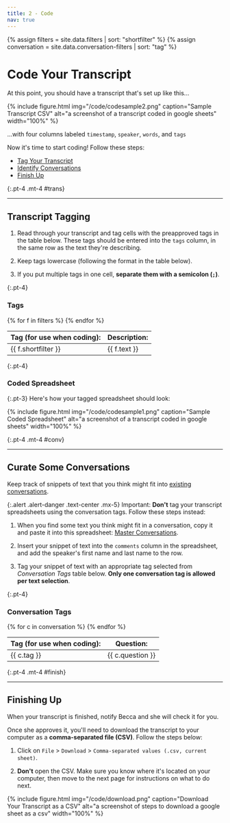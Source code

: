 ```yaml
---
title: 2 - Code
nav: true
---
```

{% assign filters = site.data.filters | sort: "shortfilter" %}
{% assign conversation = site.data.conversation-filters | sort: "tag" %}

# Code Your Transcript

At this point, you should have a transcript that's set up like this...

{% include figure.html img="/code/codesample2.png" caption="Sample Transcript CSV" alt="a screenshot of a transcript coded in google sheets" width="100%" %}

...with four columns labeled `timestamp`, `speaker`, `words`, and `tags`

Now it's time to start coding! Follow these steps:

- [Tag Your Transcript](#trans)
- [Identify Conversations](#conv)
- [Finish Up](#finish)

{:.pt-4 .mt-4 #trans}
***

## Transcript Tagging

1. Read through your transcript and tag cells with the preapproved tags in the table below. These tags should be entered into the `tags` column, in the same row as the text they're describing.

2. Keep tags lowercase (following the format in the table below).

2. If you put multiple tags in one cell, **separate them with a semicolon (`;`)**. 

{:.pt-4}
### Tags
<table class="table table-striped border">
    <thead>
        <tr>
            <th scope="col">Tag (for use when coding):</th>
            <th scope="col">Description:</th>
        </tr>
    </thead>
    <tbody>
    {% for f in filters %}
        <tr>
            <td>{{ f.shortfilter }}</td>
            <td>{{ f.text }}</td>
        </tr>
    {% endfor %}
    </tbody>
</table>


{:.pt-4}
### Coded Spreadsheet

{:.pt-3}
Here's how your tagged spreadsheet should look:

{% include figure.html img="/code/codesample1.png" caption="Sample Coded Spreadsheet" alt="a screenshot of a transcript coded in google sheets" width="100%" %}

{:.pt-4 .mt-4 #conv}
***

## Curate Some Conversations

Keep track of snippets of text that you think might fit into [existing conversations](https://www.voicesofgayrodeo.com/).

{:.alert .alert-danger .text-center .mx-5}
Important: **Don't** tag your transcript spreadsheets using the conversation tags. Follow these steps instead:

1. When you find some text you think might fit in a conversation, copy it and paste it into this spreadsheet: [Master Conversations](https://docs.google.com/spreadsheets/d/1TZpHcIRAI9KzGUwtXteLvNrPm6QO5HiNzHyZ2S9gxmU/edit?usp=sharing). 

2. Insert your snippet of text into the `comments` column in the spreadsheet, and add the speaker's first name and last name to the row. 

3. Tag your snippet of text with an appropriate tag selected from *Conversation Tags* table below. **Only one conversation tag is allowed per text selection**.

{:.pt-4}

### Conversation Tags
<table class="table table-striped border">
    <thead>
        <tr>
            <th scope="col">Tag (for use when coding):</th>
            <th scope="col">Question:</th>
        </tr>
    </thead>
    <tbody>
    {% for c in conversation %}
        <tr>
            <td>{{ c.tag }}</td>
            <td>{{ c.question }}</td>
        </tr>
    {% endfor %}
    </tbody>
</table>

{:.pt-4 .mt-4 #finish}
***

## Finishing Up

When your transcript is finished, notify Becca and she will check it for you. 

Once she approves it, you'll need to download the transcript to your computer as a **comma-separated file (CSV)**. Follow the steps below:

1. Click on `File` > `Download` > `Comma-separated values (.csv, current sheet)`.

2. **Don't** open the CSV. Make sure you know where it's located on your computer, then move to the next page for instructions on what to do next.

{% include figure.html img="/code/download.png" caption="Download Your Transcript as a CSV" alt="a screenshot of steps to download a google sheet as a csv" width="100%" %}

